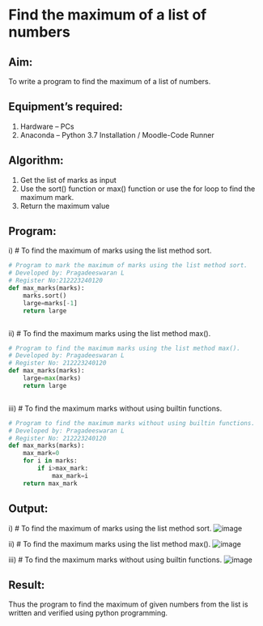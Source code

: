 # Find the maximum of a list of numbers

## Aim:

To write a program to find the maximum of a list of numbers.

## Equipment’s required:

1. Hardware – PCs
2. Anaconda – Python 3.7 Installation / Moodle-Code Runner

## Algorithm:

1. Get the list of marks as input
2. Use the sort() function or max() function or use the for loop to find the maximum mark.
3. Return the maximum value

## Program:

i) # To find the maximum of marks using the list method sort.

```Python
# Program to mark the maximum of marks using the list method sort.
# Developed by: Pragadeeswaran L
# Register No:212223240120
def max_marks(marks):
    marks.sort()
    large=marks[-1]
    return large



```

ii) # To find the maximum marks using the list method max().

```Python
# Program to find the maximum marks using the list method max().
# Developed by: Pragadeeswaran L
# Register No: 212223240120
def max_marks(marks):
    large=max(marks)
    return large



```

iii) # To find the maximum marks without using builtin functions.

```Python
# Program to find the maximum marks without using builtin functions.
# Developed by: Pragadeeswaran L
# Register No: 212223240120
def max_marks(marks):
    max_mark=0
    for i in marks:
        if i>max_mark:
            max_mark=i
    return max_mark


```

## Output:

i) # To find the maximum of marks using the list method sort.
![image](https://github.com/Pragadeeswaran-bit/FindMaximum/assets/147473828/22460f54-cb0b-4558-bf55-f4edd004e430)

ii) # To find the maximum marks using the list method max().
![image](https://github.com/Pragadeeswaran-bit/FindMaximum/assets/147473828/b6fed357-3ac8-468d-9070-1264b4ad6f08)

iii) # To find the maximum marks without using builtin functions.
![image](https://github.com/Pragadeeswaran-bit/FindMaximum/assets/147473828/76c9d8e9-d8b1-4795-9f16-ae13f771e652)





## Result:

Thus the program to find the maximum of given numbers from the list is written and verified using python programming.
